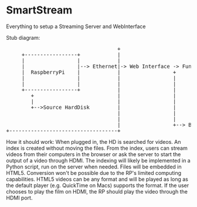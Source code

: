 SmartStream
===========

Everything to setup a Streaming Server and WebInterface



Stub diagram: 




<pre>                                    +
     +-----------------+            |
     |                 |            |
     |                 |--&gt; Ethernet|-&gt; Web Interface -&gt; Functions available:
     |  RaspberryPi    |            |                 +     * Stream a movie in the browser(Choose
     |                 |            |                 |       from index)
     |                 |            |                 |     * Output the movie through HDMI
     +-----------------+            |                 |
        +                           |                 |
        |                           |                 |
        +--&gt;Source HardDisk         |                 |
                                    |                 |
                                    |                 |
                                    |                 +--&gt; Button to force the creation of an index
+-----------------------------------+</pre>


How it should work:
When plugged in, the HD is searched for videos. An index is created without moving the files. From the index, users can stream videos from their computers in the browser or ask the server to start the output of a video through HDMI.
The indexing will likely be implemented in a Python script, run on the server when needed. Files will be embedded in HTML5. Conversion won't be possible due to the RP's limited computing capabilities. HTML5 videos can be any format and will be played as long as the default player (e.g. QuickTime on Macs) supports the format. If the user chooses to play the film on HDMI, the RP should play the video through the HDMI port. 
